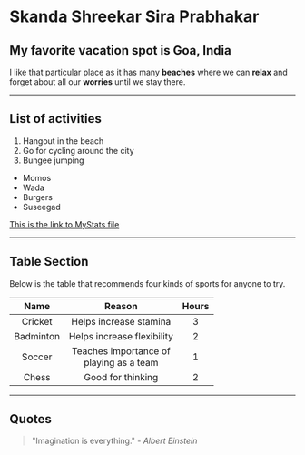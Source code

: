 # Skanda Shreekar Sira Prabhakar
## My favorite vacation spot is Goa, India
 I like that particular place as it has many **beaches** where we can **relax** and forget about all our **worries** until we stay there. 

___
## List of activities
1. Hangout in the beach
2. Go for cycling around the city
3. Bungee jumping

+ Momos
+ Wada
+ Burgers
+ Suseegad

[This is the link to MyStats file](MyStats.md)

***
## Table Section
Below is the table that recommends four kinds of sports for anyone to try.

| Name |  Reason | Hours|
| :----:  | :----: | :----: |
| Cricket | Helps increase stamina| 3  |
| Badminton | Helps increase flexibility | 2 |
| Soccer | Teaches importance of <br> playing as a team | 1 |
| Chess | Good for thinking | 2 |

---
## Quotes 

> "Imagination is everything." - _Albert Einstein_



